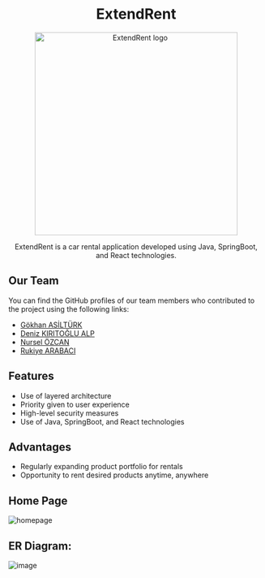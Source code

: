 <div align="center">
<h1>
<b>ExtendRent</b>
</h1>
    <img width="400" src="https://github.com/GokhanAsilturk/tobeto_rentAcar_crew_project/assets/92371744/47127a2d-e97a-446d-8b70-aed23472492a" alt="ExtendRent logo">
  <p>ExtendRent is a car rental application developed using Java, SpringBoot, and React technologies.</p>
</div>
  
## Our Team

You can find the GitHub profiles of our team members who contributed to the project using the following links:
- [Gökhan ASİLTÜRK](https://github.com/GokhanAsilturk)
- [Deniz KIRITOĞLU ALP](https://github.com/DnzErnOck)
- [Nursel ÖZCAN](https://github.com/Nurselina)
- [Rukiye ARABACI](https://github.com/Rkye)

## Features

- Use of layered architecture
- Priority given to user experience
- High-level security measures
- Use of Java, SpringBoot, and React technologies

## Advantages

- Regularly expanding product portfolio for rentals
- Opportunity to rent desired products anytime, anywhere
## Home Page
![homepage](https://github.com/ExtendRent/backend_project/assets/92371744/a3c0d759-c8ec-4090-a465-76ee67765d1b)
## ER Diagram:
![image](https://github.com/ExtendRent/backend_project/assets/92371744/4f49e5ec-7722-4423-a120-f509881c4a25)